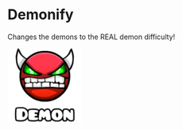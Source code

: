 # Demonify
Changes the demons to the REAL demon difficulty!

<img src="logo.png" width="150" alt="the mod's logo" />